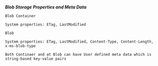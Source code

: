 ***Blob Storage Properties and Meta Data***

```
Blob Container 

System properties: ETag, LastModified

Blob

System properties: ETag, LastModified, Content-Type, Content-Length, x-ms-blob-type

Both Continaer and at Blob can have User defined meta data which is string-based key-value pairs
```